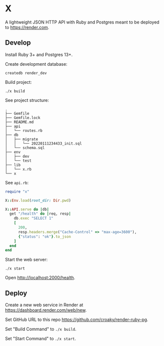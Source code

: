 # X

A lightweight JSON HTTP API with Ruby and Postgres
meant to be deployed to <https://render.com>.

## Develop

Install Ruby 3+ and Postgres 13+.

Create development database:

```
createdb render_dev
```

Build project:

```
./x build
```

See project structure:

```
.
├── Gemfile
├── Gemfile.lock
├── README.md
├── api
│   └── routes.rb
├── db
│   ├── migrate
│   │   └── 20220111234433_init.sql
│   └── schema.sql
├── env
│   ├── dev
│   └── test
├── lib
│   └── x.rb
└── x
```

See `api.rb`:

```ruby
require "x"

X::Env.load(root_dir: Dir.pwd)

X::API.serve do |db|
  get "/health" do |req, resp|
    db.exec "SELECT 1"
    [
      200,
      resp.headers.merge("Cache-Control" => "max-age=3600"),
      {"status": "ok"}.to_json
    ]
  end
end
```

Start the web server:

```
./x start
```

Open <http://localhost:2000/health>.

## Deploy

Create a new web service in Render at
<https://dashboard.render.com/web/new>.

Set GitHub URL to this repo
<https://github.com/croaky/render-ruby-pg>.

Set "Build Command" to `./x build`.

Set "Start Command" to `./x start`.

